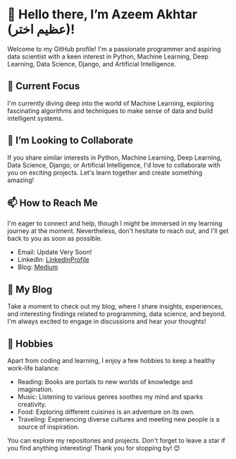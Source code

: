 # 👋 Hello there, I’m Azeem Akhtar (عظیم اختر)!

Welcome to my GitHub profile! I'm a passionate programmer and aspiring data scientist with a keen interest in Python, Machine Learning, Deep Learning, Data Science, Django, and Artificial Intelligence.

## 🔭 Current Focus

I'm currently diving deep into the world of Machine Learning, exploring fascinating algorithms and techniques to make sense of data and build intelligent systems.

## 🌱 I’m Looking to Collaborate

If you share similar interests in Python, Machine Learning, Deep Learning, Data Science, Django, or Artificial Intelligence, I'd love to collaborate with you on exciting projects. Let's learn together and create something amazing!

## 📫 How to Reach Me

I'm eager to connect and help, though I might be immersed in my learning journey at the moment. Nevertheless, don't hesitate to reach out, and I'll get back to you as soon as possible.

- Email: Update Very Soon!
- LinkedIn: [LinkedInProfile](https://www.linkedin.com/in/azeemprogrammer1/)
- Blog: [Medium](https://medium.com/@azeemprogrammer)

## 📝 My Blog

Take a moment to check out my blog, where I share insights, experiences, and interesting findings related to programming, data science, and beyond. I'm always excited to engage in discussions and hear your thoughts!

## 💆 Hobbies

Apart from coding and learning, I enjoy a few hobbies to keep a healthy work-life balance:

- Reading: Books are portals to new worlds of knowledge and imagination.
- Music: Listening to various genres soothes my mind and sparks creativity.
- Food: Exploring different cuisines is an adventure on its own.
- Traveling: Experiencing diverse cultures and meeting new people is a source of inspiration.

You can explore my repositories and projects. Don't forget to leave a star if you find anything interesting! Thank you for stopping by! 😊


<!---
azeemprogrammer/azeemprogrammer is a ✨ special ✨ repository because its `README.md` (this file) appears on your GitHub profile.
You can click the Preview link to take a look at your changes.
--->
